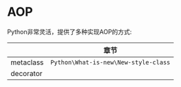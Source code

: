 # AOP

Python非常灵活，提供了多种实现AOP的方式:

|           | 章节                                 |
| --------- | ------------------------------------ |
| metaclass | `Python\What-is-new\New-style-class` |
| decorator |                                      |

